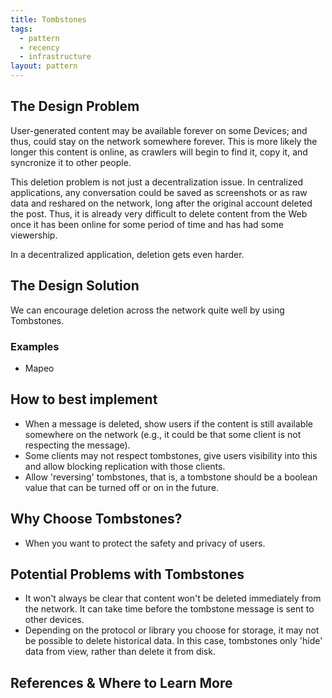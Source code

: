 ```yaml
---
title: Tombstones
tags:
  - pattern
  - recency
  - infrastructure
layout: pattern
---
```


## The Design Problem

User-generated content may be available forever on some Devices; and thus, could stay on the network somewhere forever. This is more likely the longer this content is online, as crawlers will begin to find it, copy it, and syncronize it to other people.

This deletion problem is not just a decentralization issue. In centralized applications, any conversation could be saved as screenshots or as raw data and reshared on the network, long after the original account deleted the post. Thus, it is already very difficult to delete content from the Web once it has been online for some period of time and has had some viewership.

In a decentralized application, deletion gets even harder.

## The Design Solution

We can encourage deletion across the network quite well by using Tombstones.

### Examples

- Mapeo

## How to best implement

- When a message is deleted, show users if the content is still available somewhere on the network (e.g., it could be that some client is not respecting the message).
- Some clients may not respect tombstones, give users visibility into this and allow blocking replication with those clients.
- Allow 'reversing' tombstones, that is, a tombstone should be a boolean value that can be turned off or on in the future.

## Why Choose Tombstones?

- When you want to protect the safety and privacy of users.

## Potential Problems with Tombstones

- It won't always be clear that content won't be deleted immediately from the network. It can take time before the tombstone message is sent to other devices.
- Depending on the protocol or library you choose for storage, it may not be possible to delete historical data. In this case, tombstones only 'hide' data from view, rather than delete it from disk.

## References & Where to Learn More
